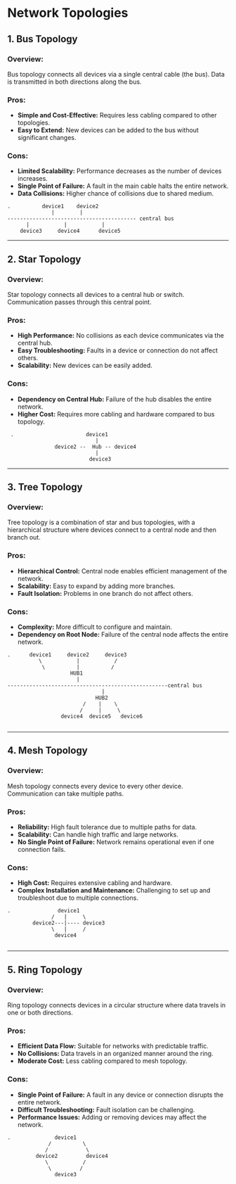 # Network Topologies

## 1. Bus Topology
### Overview:
Bus topology connects all devices via a single central cable (the bus). Data is transmitted in both directions along the bus.

### Pros:
- **Simple and Cost-Effective:** Requires less cabling compared to other topologies.
- **Easy to Extend:** New devices can be added to the bus without significant changes.

### Cons:
- **Limited Scalability:** Performance decreases as the number of devices increases.
- **Single Point of Failure:** A fault in the main cable halts the entire network.
- **Data Collisions:** Higher chance of collisions due to shared medium.

```
.          device1    device2
              |        |
----------------------------------------- central bus
      |           |           |
    device3     device4      device5
```
---

## 2. Star Topology
### Overview:


Star topology connects all devices to a central hub or switch. Communication passes through this central point.

### Pros:
- **High Performance:** No collisions as each device communicates via the central hub.
- **Easy Troubleshooting:** Faults in a device or connection do not affect others.
- **Scalability:** New devices can be easily added.

### Cons:
- **Dependency on Central Hub:** Failure of the hub disables the entire network.
- **Higher Cost:** Requires more cabling and hardware compared to bus topology.
```
 .                       device1
                            |
               device2 --  Hub -- device4
                            |
                          device3
```
---

## 3. Tree Topology
### Overview:
Tree topology is a combination of star and bus topologies, with a hierarchical structure where devices connect to a central node and then branch out.

### Pros:
- **Hierarchical Control:** Central node enables efficient management of the network.
- **Scalability:** Easy to expand by adding more branches.
- **Fault Isolation:** Problems in one branch do not affect others.

### Cons:
- **Complexity:** More difficult to configure and maintain.
- **Dependency on Root Node:** Failure of the central node affects the entire network.
```
.      device1     device2     device3
          \           |           /
           \          |          /
                    HUB1
                      |
---------------------------------------------------central bus
                              |
                            HUB2
                        /    |    \
                       /     |     \
                 device4  device5   device6


```
---

## 4. Mesh Topology
### Overview:
Mesh topology connects every device to every other device. Communication can take multiple paths.

### Pros:
- **Reliability:** High fault tolerance due to multiple paths for data.
- **Scalability:** Can handle high traffic and large networks.
- **No Single Point of Failure:** Network remains operational even if one connection fails.

### Cons:
- **High Cost:** Requires extensive cabling and hardware.
- **Complex Installation and Maintenance:** Challenging to set up and troubleshoot due to multiple connections.

```
.               device1
              /   |     \
        device2---|---- device3
              \   |     /
               device4


```

---

## 5. Ring Topology
### Overview:
Ring topology connects devices in a circular structure where data travels in one or both directions.

### Pros:
- **Efficient Data Flow:** Suitable for networks with predictable traffic.
- **No Collisions:** Data travels in an organized manner around the ring.
- **Moderate Cost:** Less cabling compared to mesh topology.

### Cons:
- **Single Point of Failure:** A fault in any device or connection disrupts the entire network.
- **Difficult Troubleshooting:** Fault isolation can be challenging.
- **Performance Issues:** Adding or removing devices may affect the network.
```
.              device1
             /          \
            /            \
         device2         device4
            \           /
             \         /
               device3
```
